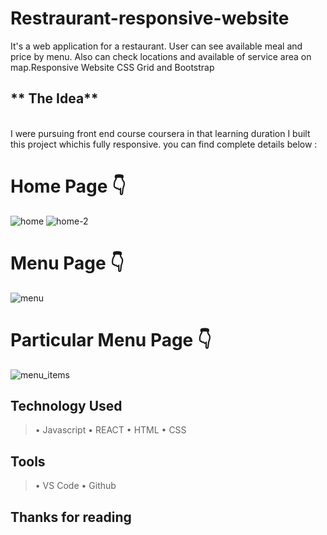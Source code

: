 # Restraurant-responsive-website
It's a web application for a restaurant. User can see available meal and price by menu. Also can check locations and available of service area on map.Responsive Website CSS Grid and Bootstrap

## ** The Idea**
<br>
I were pursuing front end course coursera in that learning duration I built this project whichis fully responsive. you can find complete details below :


# Home Page 👇

![home](https://user-images.githubusercontent.com/57341544/199537179-102b4563-5fb5-4303-be45-ca5bbfeaefab.png)
![home-2](https://user-images.githubusercontent.com/57341544/199541851-5d09bddb-a339-4d11-9576-f1900b2daab7.png)

# Menu Page 👇

![menu](https://user-images.githubusercontent.com/57341544/199542379-e409453e-785b-445d-9bfd-16d09d7af3d3.png)

# Particular Menu Page 👇

![menu_items](https://user-images.githubusercontent.com/57341544/199542873-ceaaafed-8ad6-4c2c-995c-355710a23526.png)


## Technology Used
> • Javascript
> • REACT
> • HTML
> • CSS

## Tools
> • VS Code
> • Github

## Thanks for reading
